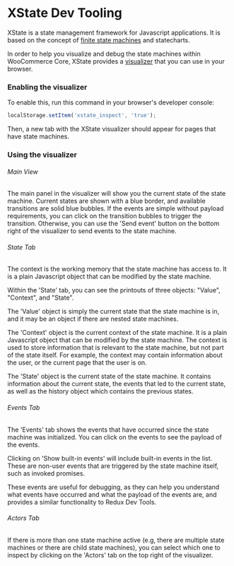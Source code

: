 # XState Dev Tooling

XState is a state management framework for Javascript applications. It is based on the concept of [finite state machines](https://en.wikipedia.org/wiki/Finite-state_machine) and statecharts.

In order to help you visualize and debug the state machines within WooCommerce Core, XState provides a [visualizer](https://stately.ai/viz) that you can use in your browser.


### Enabling the visualizer

To enable this, run this command in your browser's developer console:

```js
localStorage.setItem('xstate_inspect', 'true');
```

Then, a new tab with the XState visualizer should appear for pages that have state machines.

### Using the visualizer


###### Main View

The main panel in the visualizer will show you the current state of the state machine. Current states are shown with a blue border, and available transitions are solid blue bubbles. If the events are simple without payload requirements, you can click on the transition bubbles to trigger the transition. Otherwise, you can use the 'Send event' button on the bottom right of the visualizer to send events to the state machine.


###### State Tab

The context is the working memory that the state machine has access to. It is a plain Javascript object that can be modified by the state machine.

Within the 'State' tab, you can see the printouts of three objects: "Value", "Context", and "State".

The 'Value' object is simply the current state that the state machine is in, and it may be an object if there are nested state machines.

The 'Context' object is the current context of the state machine. It is a plain Javascript object that can be modified by the state machine. The context is used to store information that is relevant to the state machine, but not part of the state itself. For example, the context may contain information about the user, or the current page that the user is on.

The 'State' object is the current state of the state machine. It contains information about the current state, the events that led to the current state, as well as the history object which contains the previous states.

###### Events Tab

The 'Events' tab shows the events that have occurred since the state machine was initialized. You can click on the events to see the payload of the events.

Clicking on 'Show built-in events' will include built-in events in the list. These are non-user events that are triggered by the state machine itself, such as invoked promises.

These events are useful for debugging, as they can help you understand what events have occurred and what the payload of the events are, and provides a similar functionality to Redux Dev Tools.

###### Actors Tab

If there is more than one state machine active (e.g, there are multiple state machines or there are child state machines), you can select which one to inspect by clicking on the 'Actors' tab on the top right of the visualizer.


